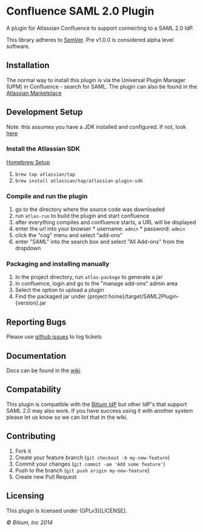 # Confluence SAML 2.0 Plugin

A plugin for Atlassian Confluence to support connecting to a SAML 2.0 IdP.

This library adheres to [SemVer](http://semver.org). Pre v1.0.0 is considered alpha level software.


## Installation

The normal way to install this plugin is via the Universal Plugin Manager (UPM) in Confluence - search for SAML. The plugin can also be found in the [Atlassian Marketplace](https://marketplace.atlassian.com/plugins/com.bitium.confluence.SAML2Plugin) 


## Development Setup

Note: this assumes you have a JDK installed and configured. If not, look [here](https://developer.atlassian.com/display/DOCS/Set+up+the+SDK+Prerequisites+for+Linux+or+Mac)

### Install the Atlassian SDK

  [Homebrew Setup](https://developer.atlassian.com/display/DOCS/Install+the+Atlassian+SDK+on+a+Linux+or+Mac+System)
  1. ```brew tap atlassian/tap```
  2. ```brew install atlassian/tap/atlassian-plugin-sdk```
  
### Compile and run the plugin

  1. go to the directory where the source code was downloaded
  2. run ```atlas-run``` to build the plugin and start confluence
  3. after everything compiles and confluence starts, a URL will be displayed
  4. enter the url into your browser
    * username: ```admin```
    * password: ```admin```
  5. click the "cog" menu and select "add-ons"
  6. enter "SAML" into the search box and select "All Add-ons" from the dropdown 

### Packaging and installing manually

  1. In the project directory, run ```atlas-package``` to generate a jar
  2. In confluence, login and go to the "manage add-ons" admin area
  3. Select the option to upload a plugin
  4. Find the packaged jar under {project home}/target/SAML2Plugin-{version}.jar

## Reporting Bugs
  Please use [github issues](https://github.com/bitium/confluence-saml-plugin/issues) to log tickets

## Documentation
  Docs can be found in the [wiki](https://github.com/bitium/confluence-saml-plugin/wiki)

## Compatability
  This plugin is compatible with the [Bitium IdP](https://bitium.com) but other IdP's that support SAML 2.0 may also work. If you have success using it with another system please let us know so we can list that in the wiki.

## Contributing

  1. Fork it
  2. Create your feature branch (`git checkout -b my-new-feature`)
  3. Commit your changes (`git commit -am 'Add some feature'`)
  4. Push to the branch (`git push origin my-new-feature`)
  5. Create new Pull Request

## Licensing
  This plugin is licensed under (GPLv3)[LICENSE].



_&copy; Bitium, Inc 2014_
